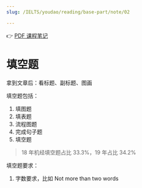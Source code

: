 ```yaml
---
slug: /IELTS/youdao/reading/base-part/note/02

---
```


👉 [PDF 课程笔记](./阅读基础2%20课程笔记.pdf)

# 填空题

拿到文章后：看标题、副标题、图画

填空题包括：
1. 填图题
2. 填表题
3. 流程图题
4. 完成句子题
5. 填空题

> 18 年机经填空题占比 33.3%，19 年占比 34.2%

填空题要求：
1. 字数要求，比如 Not more than two words